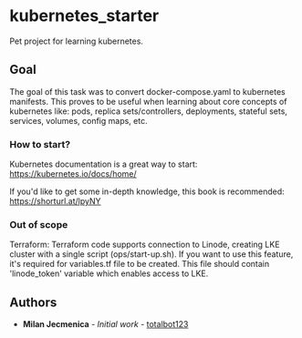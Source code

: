 # kubernetes_starter

Pet project for learning kubernetes.

## Goal

The goal of this task was to convert docker-compose.yaml to kubernetes manifests. This proves to be useful when learning about core concepts of kubernetes like: pods, replica sets/controllers, deployments, stateful sets, services, volumes, config maps, etc.

### How to start?

Kubernetes documentation is a great way to start: https://kubernetes.io/docs/home/

If you'd like to get some in-depth knowledge, this book is recommended: https://shorturl.at/lpyNY

### Out of scope

Terraform: Terraform code supports connection to Linode, creating LKE cluster with a single script (ops/start-up.sh). 
If you want to use this feature, it's required for variables.tf file to be created. This file should contain 'linode_token' variable which enables access to LKE.

## Authors

* **Milan Jecmenica** - *Initial work* - [totalbot123](https://github.com/totalbot123)

